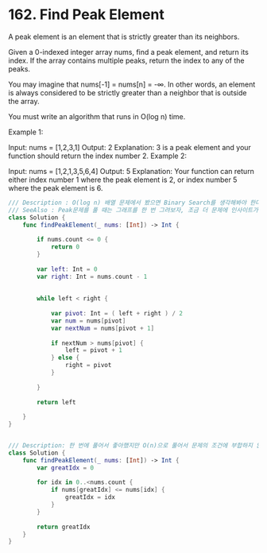 # 162. Find Peak Element

A peak element is an element that is strictly greater than its neighbors.

Given a 0-indexed integer array nums, find a peak element, and return its index. If the array contains multiple peaks, return the index to any of the peaks.

You may imagine that nums[-1] = nums[n] = -∞. In other words, an element is always considered to be strictly greater than a neighbor that is outside the array.

You must write an algorithm that runs in O(log n) time.

 

Example 1:

Input: nums = [1,2,3,1]
Output: 2
Explanation: 3 is a peak element and your function should return the index number 2.
Example 2:

Input: nums = [1,2,1,3,5,6,4]
Output: 5
Explanation: Your function can return either index number 1 where the peak element is 2, or index number 5 where the peak element is 6.

```swift
/// Description : O(log n) 배열 문제에서 봤으면 Binary Search를 생각해봐야 한다.
/// SeeAlso : Peak문제를 풀 때는 그래프를 한 번 그려보자, 조금 더 문제에 인사이트가 생길 수 있다.
class Solution {
    func findPeakElement(_ nums: [Int]) -> Int {
        
        if nums.count <= 0 {
            return 0 
        }
      
        var left: Int = 0
        var right: Int = nums.count - 1 
        
        
        while left < right {
            
            var pivot: Int = ( left + right ) / 2
            var num = nums[pivot]
            var nextNum = nums[pivot + 1]
            
            if nextNum > nums[pivot] {
                left = pivot + 1 
            } else {
                right = pivot 
            }
            
        }
        
        return left
        
    }
}


/// Description: 한 번에 풀어서 좋아했지만 O(n)으로 풀어서 문제의 조건에 부합하지 않는다. 
class Solution {
    func findPeakElement(_ nums: [Int]) -> Int {
        var greatIdx = 0
        
        for idx in 0..<nums.count {
            if nums[greatIdx] <= nums[idx] {
                greatIdx = idx 
            }
        }
        
        return greatIdx
    }
}


```
